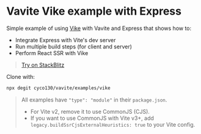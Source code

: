 # Vavite Vike example with Express

Simple example of using [Vike](https://vike.dev/) with Vavite and Express that shows how to:

- Integrate Express with Vite's dev server
- Run multiple build steps (for client and server)
- Perform React SSR with Vike

> [Try on StackBlitz](https://stackblitz.com/github/cyco130/vavite/tree/main/examples/vike)

Clone with:

```bash
npx degit cyco130/vavite/examples/vike
```

> All examples have `"type": "module"` in their `package.json`.
>
> - For Vite v2, remove it to use CommonJS (CJS).
> - If you want to use CommonJS with Vite v3+, add `legacy.buildSsrCjsExternalHeuristics: true` to your Vite config.
